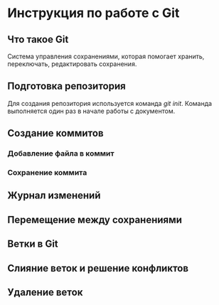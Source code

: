 # Инструкция по работе с Git

## Что такое Git

Система управления сохранениями, которая помогает хранить, переключать, редактировать сохранения.

## Подготовка репозитория

Для создания репозитория используется команда *git init*. Команда выполняется один раз в начале работы с документом.

## Создание коммитов

### Добавление файла в коммит

### Сохранение коммита

## Журнал изменений

## Перемещение между сохранениями

## Ветки в Git

## Слияние веток и решение конфликтов

## Удаление веток